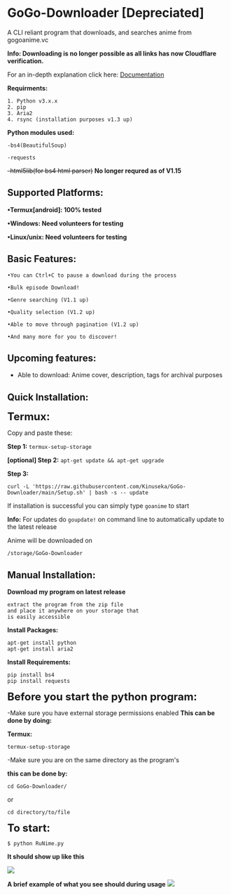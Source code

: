 # GoGo-Downloader [Depreciated]
A CLI reliant program that downloads, and searches anime from gogoanime.vc

**Info: Downloading is no longer possible as all links has now Cloudflare verification.**

For an in-depth explanation click here: [Documentation](https://github.com/Kinuseka/GoGo-Downloader/wiki/Documentation)

**Requirments:**
```
1. Python v3.x.x 
2. pip
3. Aria2
4. rsync (installation purposes v1.3 up)
```

**Python modules used:**
```
-bs4(BeautifulSoup)

-requests
```
~~-html5lib(for bs4 html parser)~~
**No longer requred as of V1.15**

## Supported Platforms:
**•Termux[android]: 100% tested**

**•Windows: Need volunteers for testing**

**•Linux/unix: Need volunteers for testing**

## Basic Features:
```
•You can Ctrl+C to pause a download during the process

•Bulk episode Download!

•Genre searching (V1.1 up)

•Quality selection (V1.2 up)

•Able to move through pagination (V1.2 up)

•And many more for you to discover!
```
## Upcoming features:

+ Able to download: Anime cover, description, tags for archival purposes

## Quick Installation:
<font size="5"><b>Termux:</b></font>

Copy and paste these:

**Step 1:** ```termux-setup-storage``` 

**[optional] Step 2:** ```apt-get update && apt-get upgrade```

**Step 3:** 
```
curl -L 'https://raw.githubusercontent.com/Kinuseka/GoGo-Downloader/main/Setup.sh' | bash -s -- update 
```

If installation is successful you can simply type ```goanime``` to start

**Info:** For updates do ```goupdate!``` on command line to automatically update to the latest release

Anime will be downloaded on 
```
/storage/GoGo-Downloader
```

## Manual Installation:

**Download my program on latest release**
```
extract the program from the zip file
and place it anywhere on your storage that
is easily accessible
```

**Install Packages:**
```
apt-get install python
apt-get install aria2
```

**Install Requirements:**
```
pip install bs4
pip install requests
```

<font size="5"><b>Before you start the python program:</b></font>

-Make sure you have external storage permissions enabled
**This can be done by doing:**

**Termux:**
```
termux-setup-storage
```


-Make sure you are on the same directory as the program's 

**this can be done by:**

```
cd GoGo-Downloader/
```

or 

```
cd directory/to/file
```

<font size="5"><b>To start:</b></font>

```$ python RuNime.py```

**It should show up like this**

![](home.png)

**A brief example of what you see should during usage**
![](example.png)


